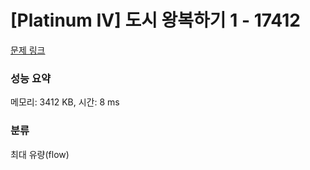 # [Platinum IV] 도시 왕복하기 1 - 17412 

[문제 링크](https://www.acmicpc.net/problem/17412) 

### 성능 요약

메모리: 3412 KB, 시간: 8 ms

### 분류

최대 유량(flow)

